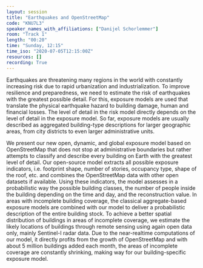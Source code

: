 ```yaml
---
layout: session
title: "Earthquakes and OpenStreetMap"
code: "KNU7L3"
speaker_names_with_affiliations: ["Danijel Schorlemmer"]
room: "Track 1"
length: "00:20"
time: "Sunday, 12:15"
time_iso: "2020-07-05T12:15:00Z"
resources: []
recording: True
---
```

Earthquakes are threatening many regions in the world with constantly increasing risk due to rapid urbanization and industrialization. To improve resilience and preparedness, we need to estimate the risk of earthquakes with the greatest possible detail. For this, exposure models are used that translate the physical earthquake hazard to building damage, human and financial losses. The level of detail in the risk model directly depends on the level of detail in the exposure model. So far, exposure models are usually described as aggregated building-type descriptions for larger geographic areas, from city districts to even larger administrative units.

We present our new open, dynamic, and global exposure model based on OpenStreetMap that does not stop at administrative boundaries but rather attempts to classify and describe every building on Earth with the greatest level of detail. Our open-source model extracts all possible exposure indicators, i.e. footprint shape, number of stories, occupancy type, shape of the roof, etc. and combines the OpenStreetMap data with other open datasets if available. Using these indicators, the model assesses in a probabilistic way the possible building classes, the number of people inside the building depending on the time and day, and the reconstruction value. In areas with incomplete building coverage, the classical aggregate-based exposure models are combined with our model to deliver a probabilistic description of the entire building stock. To achieve a better spatial distribution of buildings in areas of incomplete coverage, we estimate the likely locations of buildings through remote sensing using again open data only, mainly Sentinel-I radar data. Due to the near-realtime computations of our model, it directly profits from the growth of OpenStreetMap and with about 5 million buildings added each month, the areas of incomplete coverage are constantly shrinking, making way for our building-specific exposure model.
